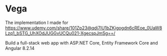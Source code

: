 # Vega

The implementation I made for https://www.udemy.com/share/101Zp23@qdj7lU1bZKigogdn6cREoe_0UaW8Lzq1_bSTG_UhXOdJUGGvUCQu021-XgecspJmSg==/

Build a full-stack web app with ASP.NET Core, Entity Framework Core and Angular 8.2.14
